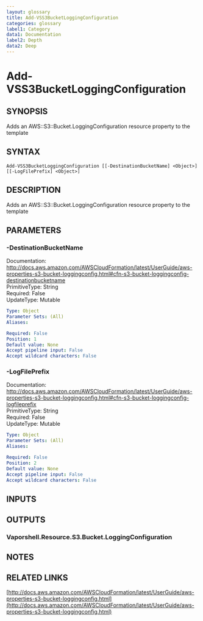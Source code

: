 ```yaml
---
layout: glossary
title: Add-VSS3BucketLoggingConfiguration
categories: glossary
label1: Category
data1: Documentation
label2: Depth
data2: Deep
---
```


# Add-VSS3BucketLoggingConfiguration

## SYNOPSIS
Adds an AWS::S3::Bucket.LoggingConfiguration resource property to the template

## SYNTAX

```
Add-VSS3BucketLoggingConfiguration [[-DestinationBucketName] <Object>] [[-LogFilePrefix] <Object>]
```

## DESCRIPTION
Adds an AWS::S3::Bucket.LoggingConfiguration resource property to the template

## PARAMETERS

### -DestinationBucketName
Documentation: http://docs.aws.amazon.com/AWSCloudFormation/latest/UserGuide/aws-properties-s3-bucket-loggingconfig.html#cfn-s3-bucket-loggingconfig-destinationbucketname    
PrimitiveType: String    
Required: False    
UpdateType: Mutable

```yaml
Type: Object
Parameter Sets: (All)
Aliases: 

Required: False
Position: 1
Default value: None
Accept pipeline input: False
Accept wildcard characters: False
```

### -LogFilePrefix
Documentation: http://docs.aws.amazon.com/AWSCloudFormation/latest/UserGuide/aws-properties-s3-bucket-loggingconfig.html#cfn-s3-bucket-loggingconfig-logfileprefix    
PrimitiveType: String    
Required: False    
UpdateType: Mutable

```yaml
Type: Object
Parameter Sets: (All)
Aliases: 

Required: False
Position: 2
Default value: None
Accept pipeline input: False
Accept wildcard characters: False
```

## INPUTS

## OUTPUTS

### Vaporshell.Resource.S3.Bucket.LoggingConfiguration

## NOTES

## RELATED LINKS

[http://docs.aws.amazon.com/AWSCloudFormation/latest/UserGuide/aws-properties-s3-bucket-loggingconfig.html](http://docs.aws.amazon.com/AWSCloudFormation/latest/UserGuide/aws-properties-s3-bucket-loggingconfig.html)

